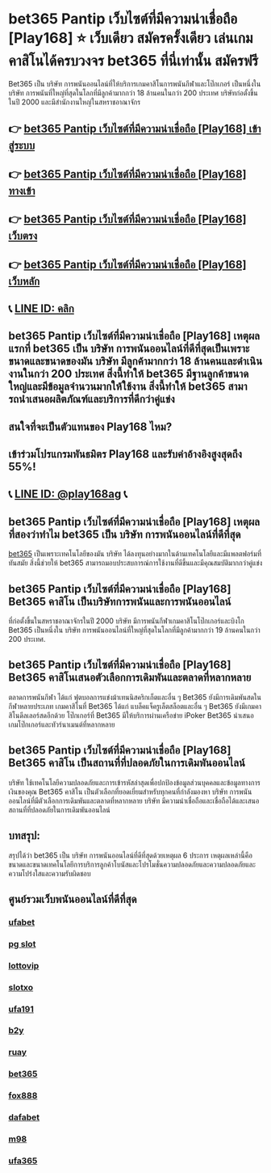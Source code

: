 
# bet365 Pantip เว็บไซต์ที่มีความน่าเชื่อถือ [Play168] ⭐ เว็บเดียว สมัครครั้งเดียว เล่นเกมคาสิโนได้ครบวงจร bet365 ที่นี่เท่านั้น สมัครฟรี

Bet365 เป็น บริษัท การพนันออนไลน์ที่ให้บริการเกมคาสิโนการพนันกีฬาและโป๊กเกอร์ เป็นหนึ่งใน บริษัท การพนันที่ใหญ่ที่สุดในโลกที่มีลูกค้ามากกว่า 18 ล้านคนในกว่า 200 ประเทศ บริษัทก่อตั้งขึ้นในปี 2000 และมีสํานักงานใหญ่ในสหราชอาณาจักร

## 👉 [bet365 Pantip เว็บไซต์ที่มีความน่าเชื่อถือ [Play168] เข้าสู่ระบบ](https://bit.ly/3TCj9rY)
## 👉 [bet365 Pantip เว็บไซต์ที่มีความน่าเชื่อถือ [Play168] ทางเข้า](https://bit.ly/3TCj9rY)
## 👉 [bet365 Pantip เว็บไซต์ที่มีความน่าเชื่อถือ [Play168] เว็บตรง](https://bit.ly/3TCj9rY)
## 👉 [bet365 Pantip เว็บไซต์ที่มีความน่าเชื่อถือ [Play168] เว็บหลัก](https://bit.ly/3TCj9rY)
## 📞 [LINE ID: คลิก](https://line.me/R/ti/p/@342mcrfd)

## bet365 Pantip เว็บไซต์ที่มีความน่าเชื่อถือ [Play168] เหตุผลแรกที่ bet365 เป็น บริษัท การพนันออนไลน์ที่ดีที่สุดเป็นเพราะขนาดและขนาดของมัน บริษัท มีลูกค้ามากกว่า 18 ล้านคนและดําเนินงานในกว่า 200 ประเทศ สิ่งนี้ทําให้ bet365 มีฐานลูกค้าขนาดใหญ่และมีข้อมูลจํานวนมากให้ใช้งาน สิ่งนี้ทําให้ bet365 สามารถนําเสนอผลิตภัณฑ์และบริการที่ดีกว่าคู่แข่ง

## สนใจที่จะเป็นตัวแทนของ Play168 ไหม?
## เข้าร่วมโปรแกรมพันธมิตร Play168 และรับค่าอ้างอิงสูงสุดถึง 55%!
## 📞 [LINE ID: @play168ag](https://bit.ly/3RSGiFl) 📞

## bet365 Pantip เว็บไซต์ที่มีความน่าเชื่อถือ [Play168] เหตุผลที่สองว่าทําไม bet365 เป็น บริษัท การพนันออนไลน์ที่ดีที่สุด

[bet365](https://atom.io/packages/bet365) เป็นเพราะเทคโนโลยีของมัน บริษัท ได้ลงทุนอย่างมากในด้านเทคโนโลยีและมีแพลตฟอร์มที่ทันสมัย สิ่งนี้ช่วยให้ bet365 สามารถมอบประสบการณ์การใช้งานที่ดีขึ้นและมีคุณสมบัติมากกว่าคู่แข่ง

## bet365 Pantip เว็บไซต์ที่มีความน่าเชื่อถือ [Play168] Bet365 คาสิโน เป็นบริษัทการพนันและการพนันออนไลน์

ที่ก่อตั้งขึ้นในสหราชอาณาจักรในปี 2000 บริษัท มีการพนันกีฬาเกมคาสิโนโป๊กเกอร์และบิงโก Bet365 เป็นหนึ่งใน บริษัท การพนันออนไลน์ที่ใหญ่ที่สุดในโลกที่มีลูกค้ามากกว่า 19 ล้านคนในกว่า 200 ประเทศ.

## bet365 Pantip เว็บไซต์ที่มีความน่าเชื่อถือ [Play168] Bet365 คาสิโนเสนอตัวเลือกการเดิมพันและตลาดที่หลากหลาย 

ตลาดการพนันกีฬา ได้แก่ ฟุตบอลการแข่งม้าเทนนิสคริกเก็ตและอื่น ๆ Bet365 ยังมีการเดิมพันสดในกีฬาหลายประเภท เกมคาสิโนที่ Bet365 ได้แก่ แบล็คแจ็ครูเล็ตสล็อตและอื่น ๆ Bet365 ยังมีเกมคาสิโนดีลเลอร์สดอีกด้วย โป๊กเกอร์ที่ Bet365 มีให้บริการผ่านเครือข่าย iPoker Bet365 นําเสนอเกมโป๊กเกอร์และทัวร์นาเมนต์ที่หลากหลาย

## bet365 Pantip เว็บไซต์ที่มีความน่าเชื่อถือ [Play168] Bet365 คาสิโน เป็นสถานที่ที่ปลอดภัยในการเดิมพันออนไลน์ 

บริษัท ใช้เทคโนโลยีความปลอดภัยและการเข้ารหัสล่าสุดเพื่อปกป้องข้อมูลส่วนบุคคลและข้อมูลทางการเงินของคุณ Bet365 คาสิโน เป็นตัวเลือกที่ยอดเยี่ยมสําหรับทุกคนที่กําลังมองหา บริษัท การพนันออนไลน์ที่มีตัวเลือกการเดิมพันและตลาดที่หลากหลาย บริษัท มีความน่าเชื่อถือและเชื่อถือได้และเสนอสถานที่ที่ปลอดภัยในการเดิมพันออนไลน์

## บทสรุป:

สรุปได้ว่า bet365 เป็น บริษัท การพนันออนไลน์ที่ดีที่สุดด้วยเหตุผล 6 ประการ เหตุผลเหล่านี้คือขนาดและขนาดเทคโนโลยีการบริการลูกค้าโบนัสและโปรโมชั่นความปลอดภัยและความปลอดภัยและความโปร่งใสและความรับผิดชอบ

## ศูนย์รวมเว็บพนันออนไลน์ที่ดีที่สุด
### [ufabet](https://atom.io/packages/ufabet)
### [pg slot](https://atom.io/themes/pg%20slot)
### [lottovip](https://atom.io/packages/lottovip)
### [slotxo](https://atom.io/packages/slotxo)
### [ufa191](https://atom.io/packages/ufa191)
### [b2y](https://atom.io/packages/b2y)
### [ruay](https://atom.io/themes/ruay)
### [bet365](https://atom.io/packages/bet365)
### [fox888](https://atom.io/packages/fox888)
### [dafabet](https://atom.io/packages/dafabet)
### [m98](https://atom.io/packages/m98)
### [ufa365](https://atom.io/packages/ufa365)